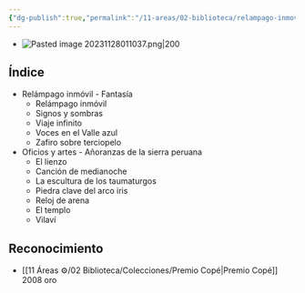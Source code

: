 ```yaml
---
{"dg-publish":true,"permalink":"/11-areas/02-biblioteca/relampago-inmovil/","noteIcon":""}
---
```


- ![Pasted image 20231128011037.png|200](/img/user/02%20Image/Pasted%20image%2020231128011037.png)
## Índice
- Relámpago inmóvil - Fantasía
	- Relámpago inmóvil 
	- Signos y sombras 
	- Viaje infinito 
	- Voces en el Valle azul 
	- Zafiro sobre terciopelo 
- Oficios y artes - Añoranzas de la sierra peruana
	- El lienzo 
	- Canción de medianoche 
	- La escultura de los taumaturgos 
	- Piedra clave del arco iris 
	- Reloj de arena 
	- El templo 
	- Vilaví
## Reconocimiento
- [[11 Áreas ⚙/02 Biblioteca/Colecciones/Premio Copé\|Premio Copé]] 2008 oro 